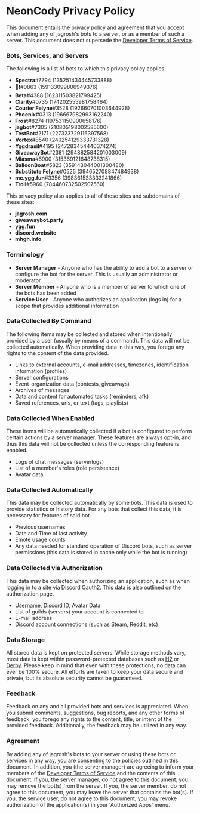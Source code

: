 # NeonCody Privacy Policy

This document entails the privacy policy and agreement that you accept when adding any of jagrosh's bots to a server, or as a member of such a server. This document does not supersede the [Developer Terms of Service](https://discordapp.com/developers/docs/legal).


### Bots, Services, and Servers
The following is a list of bots to which this privacy policy applies.
* **Spectra**#7794 (135251434445733888)
* **💾❗**#0863 (159133099806949376)
* **Beta**#4388 (162311503821799425)
* **Clarity**#0735 (174202555981758464)
* **Courier Felyne**#3528 (192660701003644928)
* **Phoenix**#0313 (196667982993162240)
* **Frost**#8274 (197531150900658176)
* **jagbot**#7305 (210805198002585600)
* **TestBot**#2171 (227323729116397568)
* **Vortex**#8540 (240254129333731328)
* **Yggdrasil**#4195 (247283454440374274)
* **GiveawayBot**#2381 (294882584201003009)
* **Miasma**#6900 (315369121648738315)
* **BalloonBoat**#5823 (359143044001300480)
* **Substitute Felyne**#0525 (394652708847484938)
* **mc.ygg.fun**#3356 (398361533333241866)
* **Troll**#5960 (784460732502507560)

This privacy policy also applies to all of these sites and subdomains of these sites:
* **jagrosh.com**
* **giveawaybot.party**
* **ygg.fun**
* **discord.website**
* **mhgh.info**



### Terminology
* **Server Manager** - Anyone who has the ability to add a bot to a server or configure the bot for the server. This is usually an administrator or moderator
* **Server Member** - Anyone who is a member of server to which one of the bots has been added
* **Service User** - Anyone who authorizes an application (logs in) for a scope that provides additional information



### Data Collected By Command
The following items may be collected and stored when intentionally provided by a user (usually by means of a command). This data will not be collected automatically. When providing data in this way, you forego any rights to the content of the data provided.
* Links to external accounts, e-mail addresses, timezones, identification information (profiles)
* Server configurations
* Event-organization data (contests, giveaways)
* Archives of messages
* Data and content for automated tasks (reminders, afk)
* Saved references, urls, or text (tags, playlists)



### Data Collected When Enabled
These items will be automatically collected if a bot is configured to perform certain actions by a server manager. These features are always opt-in, and thus this data will not be collected unless the corresponding feature is enabled.
* Logs of chat messages (serverlogs)
* List of a member's roles (role persistence)
* Avatar data



### Data Collected Automatically
This data may be collected automatically by some bots. This data is used to provide statistics or history data. For any bots that collect this data, it is necessary for features of said bot.
* Previous usernames
* Date and Time of last activity
* Emote usage counts
* Any data needed for standard operation of Discord bots, such as server permissions (this data is stored in cache only while the bot is running)



### Data Collected via Authorization
This data may be collected when authorizing an application, such as when logging in to a site via Discord Oauth2. This data is also outlined on the authorization page.
* Username, Discord ID, Avatar Data
* List of guilds (servers) your account is connected to
* E-mail address
* Discord account connections (such as Steam, Reddit, etc)



### Data Storage
All stored data is kept on protected servers. While storage methods vary, most data is kept within password-protected databases such as [H2](http://www.h2database.com) or [Derby](https://db.apache.org/derby/). Please keep in mind that even with these protections, no data can ever be 100% secure. All efforts are taken to keep your data secure and private, but its absolute security cannot be guaranteed.



### Feedback
Feedback on any and all provided bots and services is appreciated. When you submit comments, suggestions, bug reports, and any other forms of feedback, you forego any rights to the content, title, or intent of the provided feedback. Additionally, the feedback may be utilized in any way.



### Agreement
By adding any of jagrosh's bots to your server or using these bots or services in any way, you are consenting to the policies outlined in this document. In addition, you (the server manager) are agreeing to inform your members of the [Developer Terms of Service](https://discordapp.com/developers/docs/legal) and the contents of this document. If you, the server manager, do not agree to this document, you may remove the bot(s) from the server. If you, the server member, do not agree to this document, you may leave the server that contains the bot(s). If you, the service user, do not agree to this document, you may revoke authorization of the application(s) in your 'Authorized Apps' menu.

